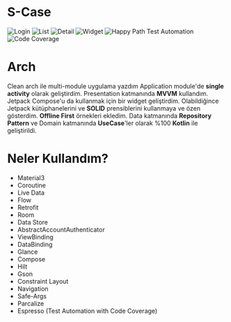 # S-Case
![Login](art/login.png?raw=true "Login")
![List](art/list.png?raw=true "List")
![Detail](art/detail.png?raw=true "Detail")
![Widget](art/widget.png?raw=true "Widget")
![Happy Path Test Automation](art/happy_path.gif?raw=true "Happy Path Test Automation")
![Code Coverage](art/widget.png?raw=true "Code Coverage")

# Arch
Clean arch ile multi-module uygulama yazdım Application module'de **single activity** olarak geliştirdim. Presentation katmanında **MVVM** kullandım. Jetpack Compose'u da kullanmak için bir widget geliştirdim. Olabildiğince Jetpack kütüphanelerini ve **SOLID** prensiblerini kullanmaya ve  özen gösterdim. **Offline First** örnekleri ekledim. Data katmanında **Repository Pattern** ve Domain katmanında **UseCase**'ler olarak %100 **Kotlin** ile geliştirildi.

# Neler Kullandım?
- Material3
- Coroutine
- Live Data
- Flow
- Retrofit
- Room
- Data Store
- AbstractAccountAuthenticator
- ViewBinding
- DataBinding
- Glance
- Compose
- Hilt
- Gson
- Constraint Layout
- Navigation
- Safe-Args
- Parcalize
- Espresso (Test Automation with Code Coverage)